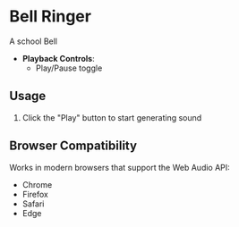 # Bell Ringer

A school Bell

- **Playback Controls**:
  - Play/Pause toggle
  
## Usage

1. Click the "Play" button to start generating sound

## Browser Compatibility

Works in modern browsers that support the Web Audio API:
- Chrome
- Firefox
- Safari
- Edge
